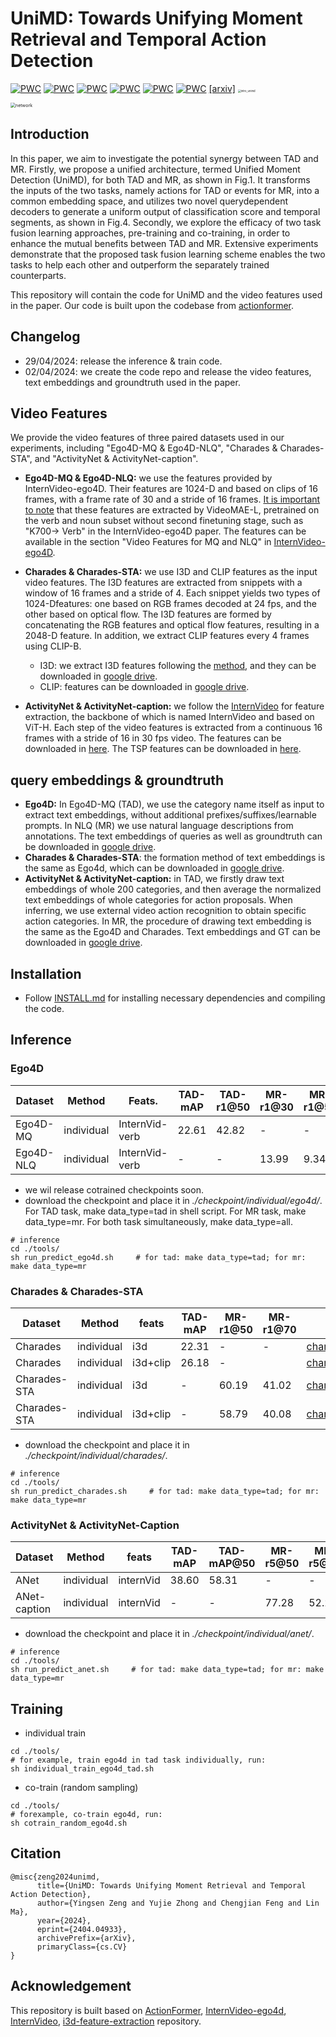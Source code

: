 # UniMD: Towards Unifying Moment Retrieval and Temporal Action Detection

[![PWC](https://img.shields.io/endpoint.svg?url=https://paperswithcode.com/badge/unimd-towards-unifying-moment-retrieval-and/natural-language-queries-on-ego4d)](https://paperswithcode.com/sota/natural-language-queries-on-ego4d?p=unimd-towards-unifying-moment-retrieval-and)
[![PWC](https://img.shields.io/endpoint.svg?url=https://paperswithcode.com/badge/unimd-towards-unifying-moment-retrieval-and/moment-queries-on-ego4d)](https://paperswithcode.com/sota/moment-queries-on-ego4d?p=unimd-towards-unifying-moment-retrieval-and)
[![PWC](https://img.shields.io/endpoint.svg?url=https://paperswithcode.com/badge/unimd-towards-unifying-moment-retrieval-and/moment-retrieval-on-charades-sta)](https://paperswithcode.com/sota/moment-retrieval-on-charades-sta?p=unimd-towards-unifying-moment-retrieval-and)
[![PWC](https://img.shields.io/endpoint.svg?url=https://paperswithcode.com/badge/unimd-towards-unifying-moment-retrieval-and/action-detection-on-charades)](https://paperswithcode.com/sota/action-detection-on-charades?p=unimd-towards-unifying-moment-retrieval-and)
[![PWC](https://img.shields.io/endpoint.svg?url=https://paperswithcode.com/badge/unimd-towards-unifying-moment-retrieval-and/temporal-action-localization-on-activitynet)](https://paperswithcode.com/sota/temporal-action-localization-on-activitynet?p=unimd-towards-unifying-moment-retrieval-and)
[![PWC](https://img.shields.io/endpoint.svg?url=https://paperswithcode.com/badge/unimd-towards-unifying-moment-retrieval-and/natural-language-moment-retrieval-on)](https://paperswithcode.com/sota/natural-language-moment-retrieval-on?p=unimd-towards-unifying-moment-retrieval-and)
[\[arxiv\]](https://arxiv.org/abs/2404.04933)
<img src="/Users/wilsontsang/Downloads/unimd/images/intro_unimd.png" alt="intro_unimd" style="zoom:30%;" />

<img src="/Users/wilsontsang/Downloads/unimd/images/network.png" alt="network" style="zoom:50%;" />


## Introduction

In this paper, we aim to investigate the potential synergy between TAD and MR. Firstly, we propose a unified architecture, termed Unified Moment Detection (UniMD), for both TAD and MR, as shown in Fig.1. It transforms the inputs of the two tasks, namely actions for TAD or events for MR, into a common embedding space, and utilizes two novel querydependent decoders to generate a uniform output of classification score and temporal segments, as shown in Fig.4. Secondly, we explore the efficacy of two task fusion learning approaches, pre-training and co-training, in order to enhance the mutual benefits between TAD and MR. Extensive experiments demonstrate that the proposed task fusion learning scheme enables the two tasks to help each other and outperform the separately trained counterparts.

This repository will contain the code for UniMD and the video features used in the paper. Our code is built upon the codebase from [actionformer](https://github.com/happyharrycn/actionformer_release).



## Changelog

* 29/04/2024: release the inference & train code.
* 02/04/2024: we create the code repo and release the video features, text embeddings and groundtruth used in the paper.

## Video Features

We provide the video features of three paired datasets used in our experiments, including "Ego4D-MQ & Ego4D-NLQ", "Charades & Charades-STA", and "ActivityNet & ActivityNet-caption".

* **Ego4D-MQ & Ego4D-NLQ:** we use the features provided by InternVideo-ego4D. Their features are 1024-D and based on clips of 16 frames, with a frame rate of 30 and a stride of 16 frames. <u>It is important to note</u> that these features are extracted by VideoMAE-L, pretrained on the verb and noun subset without second finetuning stage, such as "K700→ Verb" in the InternVideo-ego4D paper. The features can be available in the section "Video Features for MQ and NLQ" in [InternVideo-ego4D](https://github.com/OpenGVLab/ego4d-eccv2022-solutions). 
* **Charades & Charades-STA:** we use I3D and CLIP features as the input video features. The I3D features are extracted from snippets with a window of 16 frames and a stride of 4. Each snippet yields two types of 1024-Dfeatures: one based on RGB frames decoded at 24 fps, and the other based on optical flow. The I3D features are formed by concatenating the RGB features and optical flow features, resulting in a 2048-D feature. In addition, we extract CLIP features every 4 frames using CLIP-B. 
  * I3D: we extract I3D features following the [method](https://github.com/Finspire13/pytorch-i3d-feature-extraction), and they can be downloaded in [google drive](https://drive.google.com/file/d/1jivG3olcvhayAxE7waec7HoRwxFtJTlT/view?usp=sharing).
  * CLIP: features can be downloaded in [google drive](https://drive.google.com/file/d/1WtqmkPMS5kiXe9RFL6xYOEVdE8jle-2P/view?usp=sharing).

* **ActivityNet & ActivityNet-caption:** we follow the [InternVideo](https://arxiv.org/pdf/2212.03191.pdf) for feature extraction, the backbone of which is named InternVideo and based on ViT-H. Each step of the video features is extracted from a continuous 16 frames with a stride of 16 in 30 fps video. The features can be downloaded in [here](https://github.com/OpenGVLab/InternVideo/tree/main/InternVideo1/Downstream/Temporal-Action-Localization). The TSP features can be downloaded in [here](https://github.com/happyharrycn/actionformer_release?tab=readme-ov-file#to-reproduce-our-results-on-activitynet-13).

## query embeddings & groundtruth

* **Ego4D:** In Ego4D-MQ (TAD), we use the category name itself as input to extract text embeddings, without additional prefixes/suffixes/learnable prompts. In NLQ (MR) we use natural language descriptions from annotations. The text embeddings of queries as well as groundtruth can be downloaded in [google drive](https://drive.google.com/file/d/1Kefm4NtAdf3KIsMskvK5QpwGB1t2uwbA/view?usp=sharing).
* **Charades & Charades-STA**: the formation method of text embeddings is the same as Ego4d, which can be downloaded in [google drive](https://drive.google.com/file/d/1_Piovqjal4FD8NiHc6b9YadL0qeHLrT4/view?usp=sharing).
* **ActivityNet & ActivityNet-caption:** in TAD, we firstly draw text embeddings of whole 200 categories, and then average the normalized text embeddings of whole categories for action proposals. When inferring, we use external video action recognition to obtain specific action categories. In MR, the procedure of drawing text embedding is the same as the Ego4D and Charades. Text embeddings and GT can be downloaded in [google drive](https://drive.google.com/file/d/1RjCQkC1OkZpb-f8c1xCQAHjBLRzOCRnM/view?usp=drive_link).

## Installation

* Follow [INSTALL.md](./INSTALL.md) for installing necessary dependencies and compiling the code.

## Inference

### Ego4D

| Dataset   | Method     | Feats.         | TAD-mAP | TAD-r1@50 | MR-r1@30 | MR-r1@50 | checkpoint                                                   |
| --------- | ---------- | -------------- | ------- | --------- | -------- | -------- | ------------------------------------------------------------ |
| Ego4D-MQ  | individual | InternVid-verb | 22.61   | 42.82     | -        | -        | [ego4d_mq_individual.pth.tar](https://drive.google.com/file/d/16AMkzP9L606uZj2d-M1IFEi6fmBRR3wB/view?usp=drive_link) |
| Ego4D-NLQ | individual | InternVid-verb | -       | -         | 13.99    | 9.34     | [ego4d_nlq_individual.pth.tar](https://drive.google.com/file/d/1JfJmnejKNEbsnpDxsnyUy_QN_SMlCz-a/view?usp=drive_link) |

- we wil release cotrained checkpoints soon.
- download the checkpoint and place it in *./checkpoint/individual/ego4d/*. For TAD task, make data_type=tad in shell script. For MR task, make data_type=mr. For both task simultaneously, make data_type=all.

```
# inference
cd ./tools/
sh run_predict_ego4d.sh     # for tad: make data_type=tad; for mr: make data_type=mr
```

### Charades & Charades-STA

| Dataset      | Method     | feats    | TAD-mAP | MR-r1@50 | MR-r1@70 | checkpoint                                                   |
| ------------ | ---------- | -------- | ------- | -------- | -------- | ------------------------------------------------------------ |
| Charades     | individual | i3d      | 22.31   | -        | -        | [charades_individual.pth.tar](https://drive.google.com/file/d/1PftFrX7XSzhAlERParIHNMdLgN9D-WiI/view?usp=drive_link) |
| Charades     | individual | i3d+clip | 26.18   | -        |          | [charades_i3dClip_individual.pth.tar](https://drive.google.com/file/d/1n9WNU9PQU9f0SAjKrHVzEfjVfgOxYUhK/view?usp=drive_link) |
| Charades-STA | individual | i3d      | -       | 60.19    | 41.02    | [charadesSTA_individual.pth.tar](https://drive.google.com/file/d/1qLrUQU1NDLvJzkXzyXM3WklL_8IXtqjw/view?usp=drive_link) |
| Charades-STA | individual | i3d+clip | -       | 58.79    | 40.08    | [charadesSTA_i3dClip_individual.pth.tar](https://drive.google.com/file/d/15j15o_gVk42SbYPV3bqEWjFdxKCHLQRk/view?usp=drive_link) |

* download the checkpoint and place it in *./checkpoint/individual/charades/*.

```
# inference
cd ./tools/
sh run_predict_charades.sh     # for tad: make data_type=tad; for mr: make data_type=mr
```

### ActivityNet & ActivityNet-Caption

| Dataset      | Method     | feats     | TAD-mAP | TAD-mAP@50 | MR-r5@50 | MR-r5@70 | checkpoint                                                   |
| ------------ | ---------- | --------- | ------- | ---------- | -------- | -------- | ------------------------------------------------------------ |
| ANet         | individual | internVid | 38.60   | 58.31      | -        | -        | [anet_tad_individual.pth.tar](https://drive.google.com/file/d/1qmSud7da1CaidjmM0MXZmQWeVrJUzeqB/view?usp=drive_link) |
| ANet-caption | individual | internVid | -       | -          | 77.28    | 52.22    | [anet_caption_individual.pth.tar](https://drive.google.com/file/d/1e341eeaUbRn1mamTrMlnsPbs30aJnrJI/view?usp=drive_link) |

* download the checkpoint and place it in *./checkpoint/individual/anet/*.

```
# inference
cd ./tools/
sh run_predict_anet.sh     # for tad: make data_type=tad; for mr: make data_type=mr
```



## Training

- individual train

```
cd ./tools/
# for example, train ego4d in tad task individually, run:
sh individual_train_ego4d_tad.sh
```

- co-train (random sampling)

```
cd ./tools/
# forexample, co-train ego4d, run:
sh cotrain_random_ego4d.sh
```



## Citation

```
@misc{zeng2024unimd,
      title={UniMD: Towards Unifying Moment Retrieval and Temporal Action Detection}, 
      author={Yingsen Zeng and Yujie Zhong and Chengjian Feng and Lin Ma},
      year={2024},
      eprint={2404.04933},
      archivePrefix={arXiv},
      primaryClass={cs.CV}
}
```


## Acknowledgement

This repository is built based on [ActionFormer](), [InternVideo-ego4d](https://github.com/OpenGVLab/ego4d-eccv2022-solutions), [InternVideo](https://github.com/OpenGVLab/InternVideo?tab=readme-ov-file), [i3d-feature-extraction](https://github.com/Finspire13/pytorch-i3d-feature-extraction) repository.
